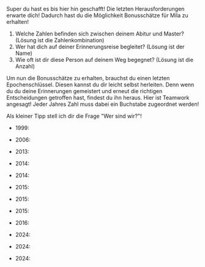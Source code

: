 Super du hast es bis hier hin geschafft!
Die letzten Herausforderungen erwarte dich! Dadurch hast du die Möglichkeit Bonusschätze für Mila zu erhalten!

1. Welche Zahlen befinden sich zwischen deinem Abitur und Master? (Lösung ist die Zahlenkombination)
2. Wer hat dich auf deiner Erinnerungsreise begleitet? (Lösung ist der Name)
3. Wie oft ist dir diese Person auf deinem Weg begegnet? (Lösung ist die Anzahl)

Um nun die Bonusschätze zu erhalten, brauchst du einen letzten Epochenschlüssel. Diesen kannst du dir leicht selbst herleiten. Denn wenn du du deine Erinnerungen gemeistert und erneut die richtigen Entscheidungen getroffen hast, findest du ihn heraus.
Hier ist Teamwork angesagt! Jeder Jahres Zahl muss dabei ein Buchstabe zugeordnet werden!

Als kleiner Tipp stell ich dir die Frage "Wer sind wir?"!

- 1999:
- 2006:
- 2013:
- 2014:
- 2014:
- 2015:

- 2015:
- 2015:
- 2016:
- 2024:
- 2024:
- 2024:

